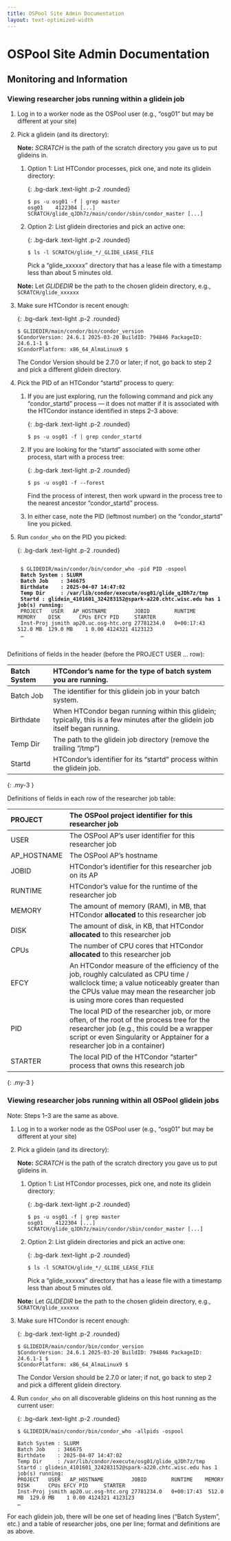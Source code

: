 ```yaml
---
title: OSPool Site Admin Documentation
layout: text-optimized-width
---
```



# OSPool Site Admin Documentation

## Monitoring and Information

### Viewing researcher jobs running within a glidein job

1. Log in to a worker node as the OSPool user (e.g., “osg01” but may be different at your site)

2. Pick a glidein (and its directory):

   **Note:** *SCRATCH* is the path of the scratch directory you gave us to put glideins in.

   1. Option 1: List HTCondor processes, pick one, and note its glidein directory:
   
       {: .bg-dark .text-light .p-2 .rounded}
       ```
       $ ps -u osg01 -f | grep master
       osg01    4122304 [...] SCRATCH/glide_qJDh7z/main/condor/sbin/condor_master [...]
       ```

   2. Option 2: List glidein directories and pick an active one:

      {: .bg-dark .text-light .p-2 .rounded}
      ```
      $ ls -l SCRATCH/glide_*/_GLIDE_LEASE_FILE
      ```

      Pick a “glide\_xxxxxx” directory that has a lease file with a timestamp less than about 5 minutes old.

   **Note:** Let *GLIDEDIR* be the path to the chosen glidein directory, e.g., ```SCRATCH/glide_xxxxxx```

3. Make sure HTCondor is recent enough:

   {: .bg-dark .text-light .p-2 .rounded}
   ```
   $ GLIDEDIR/main/condor/bin/condor_version
   $CondorVersion: 24.6.1 2025-03-20 BuildID: 794846 PackageID: 24.6.1-1 $
   $CondorPlatform: x86_64_AlmaLinux9 $
   ```

   The Condor Version should be 2.7.0 or later; if not, go back to step 2 and pick a different glidein directory.

4. Pick the PID of an HTCondor “startd” process to query:

    1. If you are just exploring, run the following command and pick any “condor\_startd” process — it does not matter if it is associated with the HTCondor instance identified in steps 2–3 above:

       {: .bg-dark .text-light .p-2 .rounded}
       ```
       $ ps -u osg01 -f | grep condor_startd
       ```

    2. If you are looking for the “startd” associated with some other process, start with a process tree:

       {: .bg-dark .text-light .p-2 .rounded}
       ```
       $ ps -u osg01 -f --forest
       ```

       Find the process of interest, then work upward in the process tree to the nearest ancestor “condor\_startd” process.

    3. In either case, note the PID (leftmost number) on the “condor\_startd” line you picked.

5. Run `condor_who` on the PID you picked:

    {: .bg-dark .text-light .p-2 .rounded}
    <pre><code>
    $ GLIDEDIR/main/condor/bin/condor_who -pid PID -ospool
    <b>Batch System : SLURM</b>
    <b>Batch Job    : 346675</b>
    <b>Birthdate    : 2025-04-07 14:47:02</b>
    <b>Temp Dir     : /var/lib/condor/execute/osg01/glide_qJDh7z/tmp</b>
    <b>Startd : glidein_4101601_324283152@spark-a220.chtc.wisc.edu has 1 job(s) running:</b>
    PROJECT   USER   AP_HOSTNAME         JOBID        RUNTIME    MEMORY    DISK      CPUs EFCY PID     STARTER
    Inst-Proj jsmith ap20.uc.osg-htc.org 27781234.0   0+00:17:43  512.0 MB  129.0 MB    1 0.00 4124321 4123123
    …
    </code></pre>

Definitions of fields in the header (before the PROJECT USER … row):

| Batch System | HTCondor’s name for the type of batch system you are running. |
| :---- | :---- |
| Batch Job | The identifier for this glidein job in your batch system. |
| Birthdate | When HTCondor began running within this glidein; typically, this is a few minutes after the glidein job itself began running. |
| Temp Dir | The path to the glidein job directory (remove the trailing “/tmp”) |
| Startd | HTCondor’s identifier for its “startd” process within the glidein job. |
{: .my-3 }

Definitions of fields in each row of the researcher job table:

| PROJECT | The OSPool project identifier for this researcher job |
| :---- | :---- |
| USER | The OSPool AP’s user identifier for this researcher job |
| AP\_HOSTNAME | The OSPool AP’s hostname |
| JOBID | HTCondor’s identifier for this researcher job on its AP |
| RUNTIME | HTCondor’s value for the runtime of the researcher job |
| MEMORY | The amount of memory (RAM), in MB, that HTCondor **allocated** to this researcher job |
| DISK | The amount of disk, in KB, that HTCondor **allocated** to this researcher job |
| CPUs | The number of CPU cores that HTCondor **allocated** to this researcher job |
| EFCY | An HTCondor measure of the efficiency of the job, roughly calculated as CPU time / wallclock time; a value noticeably greater than the CPUs value may mean the researcher job is using more cores than requested |
| PID | The local PID of the researcher job, or more often, of the root of the process tree for the researcher job (e.g., this could be a wrapper script or even Singularity or Apptainer for a researcher job in a container) |
| STARTER | The local PID of the HTCondor “starter” process that owns this research job |
{: .my-3 }

### Viewing researcher jobs running within all OSPool glidein jobs

Note: Steps 1–3 are the same as above.

1. Log in to a worker node as the OSPool user (e.g., “osg01” but may be different at your site)

2. Pick a glidein (and its directory):

   **Note:** *SCRATCH* is the path of the scratch directory you gave us to put glideins in.

    1. Option 1: List HTCondor processes, pick one, and note its glidein directory:
    
       {: .bg-dark .text-light .p-2 .rounded}
       ```
       $ ps -u osg01 -f | grep master
       osg01    4122304 [...] SCRATCH/glide_qJDh7z/main/condor/sbin/condor_master [...]
       ```

    2. Option 2: List glidein directories and pick an active one:

       {: .bg-dark .text-light .p-2 .rounded}
       ```
       $ ls -l SCRATCH/glide_*/_GLIDE_LEASE_FILE
       ```

       Pick a “glide\_xxxxxx” directory that has a lease file with a timestamp less than about 5 minutes old.

   **Note:** Let *GLIDEDIR* be the path to the chosen glidein directory, e.g., ```SCRATCH/glide_xxxxxx```

3. Make sure HTCondor is recent enough:

   {: .bg-dark .text-light .p-2 .rounded}
   ```
   $ GLIDEDIR/main/condor/bin/condor_version
   $CondorVersion: 24.6.1 2025-03-20 BuildID: 794846 PackageID: 24.6.1-1 $
   $CondorPlatform: x86_64_AlmaLinux9 $
   ```

   The Condor Version should be 2.7.0 or later; if not, go back to step 2 and pick a different glidein directory.

4. Run `condor_who` on all discoverable glideins on this host running as the current user:

    {: .bg-dark .text-light .p-2 .rounded}
    ```
    $ GLIDEDIR/main/condor/bin/condor_who -allpids -ospool
   
    Batch System : SLURM
    Batch Job    : 346675
    Birthdate    : 2025-04-07 14:47:02
    Temp Dir     : /var/lib/condor/execute/osg01/glide_qJDh7z/tmp
    Startd : glidein_4101601_324283152@spark-a220.chtc.wisc.edu has 1 job(s) running:
    PROJECT   USER   AP_HOSTNAME         JOBID        RUNTIME    MEMORY    DISK      CPUs EFCY PID     STARTER
    Inst-Proj jsmith ap20.uc.osg-htc.org 27781234.0   0+00:17:43  512.0 MB  129.0 MB    1 0.00 4124321 4123123
    …
    ```

For each glidein job, there will be one set of heading lines (“Batch System”, etc.) and a table of researcher jobs, one per line; format and definitions are as above.
